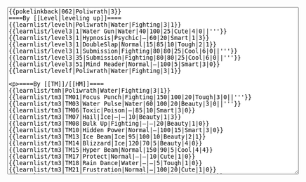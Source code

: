 </p><textarea readonly="" accesskey="," id="wpTextbox1" cols="80" rows="25" style="" class="mw-editfont-monospace" lang="en" dir="ltr" name="wpTextbox1">{{pokelinkback|062|Poliwrath|3}}
====By [[Level|leveling up]]====
{{learnlist/levelh|Poliwrath|Water|Fighting|3|1}}
{{learnlist/level3|1|Water Gun|Water|40|100|25|Cute|4|0||'''}}
{{learnlist/level3|1|Hypnosis|Psychic|—|60|20|Smart|1|3}}
{{learnlist/level3|1|DoubleSlap|Normal|15|85|10|Tough|2|1}}
{{learnlist/level3|1|Submission|Fighting|80|80|25|Cool|6|0||'''}}
{{learnlist/level3|35|Submission|Fighting|80|80|25|Cool|6|0||'''}}
{{learnlist/level3|51|Mind Reader|Normal|—|100|5|Smart|3|0}}
{{learnlist/levelf|Poliwrath|Water|Fighting|3|1}}

====By [[TM]]/[[HM]]====
{{learnlist/tmh|Poliwrath|Water|Fighting|3|1}}
{{learnlist/tm3|TM01|Focus Punch|Fighting|150|100|20|Tough|3|0||'''}}
{{learnlist/tm3|TM03|Water Pulse|Water|60|100|20|Beauty|3|0||'''}}
{{learnlist/tm3|TM06|Toxic|Poison|—|85|10|Smart|3|0}}
{{learnlist/tm3|TM07|Hail|Ice|—|—|10|Beauty|1|3}}
{{learnlist/tm3|TM08|Bulk Up|Fighting|—|—|20|Beauty|1|0}}
{{learnlist/tm3|TM10|Hidden Power|Normal|—|100|15|Smart|3|0}}
{{learnlist/tm3|TM13|Ice Beam|Ice|95|100|10|Beauty|2|1}}
{{learnlist/tm3|TM14|Blizzard|Ice|120|70|5|Beauty|4|0}}
{{learnlist/tm3|TM15|Hyper Beam|Normal|150|90|5|Cool|4|4}}
{{learnlist/tm3|TM17|Protect|Normal|—|—|10|Cute|1|0}}
{{learnlist/tm3|TM18|Rain Dance|Water|—|—|5|Tough|1|0}}
{{learnlist/tm3|TM21|Frustration|Normal|—|100|20|Cute|1|0}}
{{learnlist/tm3|TM26|Earthquake|Ground|100|100|10|Tough|1|3}}
{{learnlist/tm3|TM27|Return|Normal|—|100|20|Cute|1|0}}
{{learnlist/tm3|TM28|Dig|Ground|60|100|10|Smart|1|0}}
{{learnlist/tm3|TM29|Psychic|Psychic|90|100|10|Smart|1|3}}
{{learnlist/tm3|TM31|Brick Break|Fighting|75|100|15|Cool|1|4||'''}}
{{learnlist/tm3|TM32|Double Team|Normal|—|—|15|Cool|2|0}}
{{learnlist/tm3|TM39|Rock Tomb|Rock|50|80|10|Smart|3|0}}
{{learnlist/tm3|TM42|Facade|Normal|70|100|20|Cute|2|0}}
{{learnlist/tm3|TM43|Secret Power|Normal|70|100|20|Smart|1|0}}
{{learnlist/tm3|TM44|Rest|Psychic|—|—|10|Cute|2|0}}
{{learnlist/tm3|TM45|Attract|Normal|—|100|15|Cute|2|0}}
{{learnlist/tm3|TM46|Thief|Dark|40|100|10|Tough|1|0}}
{{learnlist/tm3|HM03|Surf|Water|95|100|15|Beauty|3|0||'''}}
{{learnlist/tm3|HM04|Strength|Normal|80|100|15|Tough|2|1}}
{{learnlist/tm3|HM06|Rock Smash|Fighting|20|100|15|Tough|1|0||'''}}
{{learnlist/tm3|HM07|Waterfall|Water|80|100|15|Tough|2|0||'''}}
{{learnlist/tm3|HM08|Dive|Water|60|100|10|Beauty|2|0||'''}}
{{learnlist/tmf|Poliwrath|Water|Fighting|3|1}}

====By {{pkmn|breeding}}====
{{learnlist/breedh|Poliwrath|Water|Fighting|3|1}}
{{learnlist/breed3|{{MSP/3|183|Marill}}{{MSP/3|184|Azumarill}}{{MSP/3|222|Corsola}}{{MSP/3|223|Remoraid}}{{MSP/3|224|Octillery}}{{MSP/3|226|Mantine}}&lt;br>{{MSP/3|283|Surskit}}{{MSP/3|341|Corphish}}{{MSP/3|342|Crawdaunt}}|BubbleBeam|Water|65|100|20|Beauty|1|3||'''}}
{{learnlist/breed3|{{MSP/3|194|Wooper}}{{MSP/3|195|Quagsire}}{{MSP/3|283|Surskit}}|Haze|Ice|—|—|30|Beauty|3|0}}
{{learnlist/breed3|{{MSP/3|363|Spheal}}{{MSP/3|364|Sealeo}}{{MSP/3|365|Walrein}}|Ice Ball|Ice|30|90|20|Beauty|3|0}}
{{learnlist/breed3|{{MSP/3|062|Poliwrath}}|Mind Reader|Normal|—|100|5|Smart|3|0}}
{{learnlist/breed3|{{MSP/3|131|Lapras}}{{MSP/3|194|Wooper}}{{MSP/3|195|Quagsire}}{{MSP/3|270|Lotad}}{{MSP/3|278|Wingull}}{{MSP/3|279|Pelipper}}&lt;br>{{MSP/3|283|Surskit}}|Mist|Ice|—|—|30|Beauty|1|0}}
{{learnlist/breed3|{{MSP/3|349|Feebas}}{{MSP/3|350|Milotic}}|Splash|Normal|—|—|40|Cute|2|0}}
{{learnlist/breed3|{{MSP/3|054|Psyduck}}{{MSP/3|055|Golduck}}{{MSP/3|271|Lombre}}{{MSP/3|283|Surskit}}{{MSP/3|284|Masquerain}}{{MSP/3|350|Milotic}}|Water Sport|Water|—|—|15|Cute|4|0}}
{{learnlist/breedf|Poliwrath|Water|Fighting|3|1}}

====By [[Move Tutor|tutoring]]====
{{learnlist/tutorh|Poliwrath|Water|Fighting|3|1}}
{{learnlist/tutor3|Body Slam|Normal|85|100|15|Tough|1|4|||yes|yes|yes}}
{{learnlist/tutor3|Counter|Fighting|—|100|20|Tough|2|0|||yes|yes|no}}
{{learnlist/tutor3|Defense Curl|Normal|—|—|40|Cute|2|0|||no|yes|no}}
{{learnlist/tutor3|Double-Edge|Normal|120|100|15|Tough|6|0|||yes|yes|yes}}
{{learnlist/tutor3|DynamicPunch|Fighting|100|50|5|Cool|2|1||'''|no|yes|no}}
{{learnlist/tutor3|Endure|Normal|—|—|10|Tough|2|0|||no|yes|no}}
{{learnlist/tutor3|Ice Punch|Ice|75|100|15|Beauty|4|0|||no|yes|no}}
{{learnlist/tutor3|Icy Wind|Ice|55|95|15|Beauty|1|3|||no|yes|yes}}
{{learnlist/tutor3|Mega Kick|Normal|120|75|5|Cool|4|0|||yes|yes|no}}
{{learnlist/tutor3|Mega Punch|Normal|80|85|20|Tough|4|0|||yes|yes|no}}
{{learnlist/tutor3|Metronome|Normal|—|—|10|Cute|3|0|||yes|yes|no}}
{{learnlist/tutor3|Mimic|Normal|—|—|10|Cute|1|0|||yes|yes|yes}}
{{learnlist/tutor3|Mud-Slap|Ground|20|100|10|Cute|2|1|||no|yes|no}}
{{learnlist/tutor3|Seismic Toss|Fighting|—|100|20|Tough|2|1|||yes|yes|yes}}
{{learnlist/tutor3|Sleep Talk|Normal|—|—|10|Cute|3|0|||no|yes|no}}
{{learnlist/tutor3|Snore|Normal|40|100|15|Cute|4|0|||no|yes|no}}
{{learnlist/tutor3|Substitute|Normal|—|—|10|Smart|2|0|||yes|yes|yes}}
{{learnlist/tutor3|Swagger|Normal|—|90|15|Cute|2|0|||no|yes|yes}}
{{learnlist/tutorf|Poliwrath|Water|Fighting|3|1}}

====By a prior [[evolution]]====
{{Learnlist/prevoh|Poliwrath|Water|Fighting|3|1}}
{{Learnlist/prevo3|060|Poliwag||061|Poliwhirl||Bubble|Water|20|100|30|Cute|2|2|'''}}
{{Learnlist/prevo3|060|Poliwag||061|Poliwhirl||Body Slam|Normal|85|100|15|Tough|1|4||RS}}
{{Learnlist/prevo3|060|Poliwag||061|Poliwhirl||Belly Drum|Normal|—|—|10|Cute|1|0}}
{{Learnlist/prevo3|060|Poliwag||061|Poliwhirl||Hydro Pump|Water|120|80|5|Beauty|4|0|'''}}
{{Learnlist/prevo3|060|Poliwag|e||||Sweet Kiss|Normal|—|75|10|Cute|2|0}}
{{Learnlist/prevof|Poliwrath|Water|Fighting|3|1}}

====Special moves====
{{Shadow moves|062|42|Shadow Rush|Shadow Sky|Shadow Storm|--|Helping Hand|Normal|Hydro Pump|Water|Rain Dance|Water|Brick Break|Fighting|XD|water|fighting}}

[[fr:Tartard/Génération 3]]
[[it:Poliwrath/Mosse apprese in terza generazione]]
[[ja:ニョロボン/第六世代以前のおぼえるわざ]]
[[zh:蚊香泳士/第三世代招式表]]
